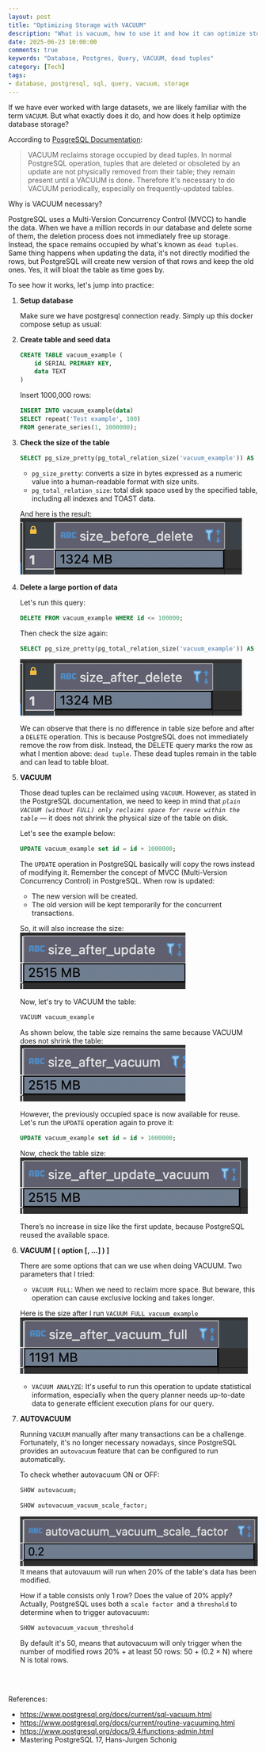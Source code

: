 ```yaml
---
layout: post
title: "Optimizing Storage with VACUUM"
description: "What is vacuum, how to use it and how it can optimize storage"
date: 2025-06-23 10:00:00
comments: true
keywords: "Database, Postgres, Query, VACUUM, dead tuples"
category: [Tech]
tags:
- database, postgresql, sql, query, vacuum, storage
---
```


If we have ever worked with large datasets, we are likely familiar with the term `VACUUM`. But what exactly does it do, and how does it help optimize database storage?

According to <a href="https://www.postgresql.org/docs/current/sql-vacuum.html" target="_top"> PosgreSQL Documentation</a>:

> VACUUM reclaims storage occupied by dead tuples. In normal PostgreSQL operation, tuples that are deleted or obsoleted by an update are not physically removed from their table; they remain present until a VACUUM is done. Therefore it's necessary to do VACUUM periodically, especially on frequently-updated tables.

Why is VACUUM necessary?

PostgreSQL uses a Multi-Version Concurrency Control (MVCC) to handle the data. When we have a million records in our database and delete some of them, the deletion process does not immediately free up storage. Instead, the space remains occupied by what's known as `dead tuples`. Same thing happens when updating the data, it's not directly modified the rows, but PostgreSQL will create new version of that rows and keep the old ones. Yes, it will bloat the table as time goes by.

To see how it works, let's jump into practice:

1. __Setup database__
    
    Make sure we have postgresql connection ready. Simply up this docker compose setup as usual:

    <script src="https://gist.github.com/ameliarahman/9f30eb741b2f09029796705d722d61cf.js"></script>

2. __Create table and seed data__

    ```sql
    CREATE TABLE vacuum_example (
        id SERIAL PRIMARY KEY,
        data TEXT
    )
    ```

    Insert 1000,000 rows:

    ```sql
    INSERT INTO vacuum_example(data)
    SELECT repeat('Test example', 100)
    FROM generate_series(1, 1000000);
    ```

3. __Check the size of the table__

    ```sql
    SELECT pg_size_pretty(pg_total_relation_size('vacuum_example')) AS size_before_delete;
    ```

    - `pg_size_pretty`: converts a size in bytes expressed as a numeric value into a human-readable format with size units.
    - `pg_total_relation_size`: total disk space used by the specified table, including all indexes and TOAST data.

    And here is the result:
    ![](../assets/img/vacuum/size_before.png)

4. __Delete a large portion of data__

    Let's run this query:

    ```sql
    DELETE FROM vacuum_example WHERE id <= 100000;
    ```

    Then check the size again:
    ```sql
    SELECT pg_size_pretty(pg_total_relation_size('vacuum_example')) AS size_after_delete;
    ```
    ![](../assets/img/vacuum/size_after.png)

    We can observe that there is no difference in table size before and after a `DELETE` operation. This is because PostgreSQL does not immediately remove the row from disk. Instead, the DELETE query marks the row as what I mention above: `dead tuple`. These dead tuples remain in the table and can lead to table bloat.

5. __VACUUM__
    
    Those dead tuples can be reclaimed using `VACUUM`. However, as stated in the PostgreSQL documentation, we need to keep in mind that _`plain VACUUM (without FULL) only reclaims space for reuse within the table`_ — it does not shrink the physical size of the table on disk.

    Let's see the example below:

    ```sql
    UPDATE vacuum_example set id = id + 1000000;
    ```
    The `UPDATE` operation in PostgreSQL basically will copy the rows instead of modifying it. Remember the concept of MVCC (Multi-Version Concurrency Control) in PostgreSQL. When row is updated:
    - The new version will be created.
    - The old version will be kept temporarily for the concurrent transactions.

    So, it will also increase the size:
    ![](../assets/img/vacuum/size_after_update.png)

    Now, let's try to VACUUM the table:

    ```sql
    VACUUM vacuum_example
    ```

    As shown below, the table size remains the same because VACUUM does not shrink the table:
    ![](../assets/img/vacuum/size_after_vacuum.png)

    However, the previously occupied space is now available for reuse. Let's run the `UPDATE` operation again to prove it:

    ```sql
    UPDATE vacuum_example set id = id + 1000000;
    ```
    Now, check the table size:
    ![](../assets/img/vacuum/size_after_update_vacuum.png)

    There’s no increase in size like the first update, because PostgreSQL reused the available space.

6. __VACUUM [ ( option [, ...] ) ]__
    
    There are some options that can we use when doing VACUUM. Two parameters that I tried:

    - `VACUUM FULL`: When we need to reclaim more space. But beware, this operation can cause exclusive locking and takes longer.

    Here is the size after I run `VACUUM FULL vacuum_example`
    ![](../assets/img/vacuum/size_after_vacuum_full.png)

    - `VACUUM ANALYZE`: It's useful to run this operation to update statistical information, especially when the query planner needs up-to-date data to generate efficient execution plans for our query.

7. __AUTOVACUUM__
    
    Running `VACUUM` manually after many transactions can be a challenge. Fortunately, it's no longer necessary nowadays, since PostgreSQL provides an `autovacuum` feature that can be configured to run automatically.

    To check whether autovacuum ON or OFF:
    ```sql
    SHOW autovacuum;
    ```
    
    ```sql
    SHOW autovacuum_vacuum_scale_factor;
    ```
    ![](../assets/img/vacuum/scale_factor.png)
    It means that autovauum will run when 20% of the table's data has been modified.

    How if a table consists only 1 row? Does the value of 20% apply?
    Actually, PostgreSQL uses both a `scale factor `and a `threshold` to determine when to trigger autovacuum:

    ```sql
    SHOW autovacuum_vacuum_threshold
    ```
    By default it's 50, means that autovacuum will only trigger when the number of modified rows 20% + at least 50 rows: 50 + (0.2 × N) where N is total rows.

<br>
<br>

References:
- https://www.postgresql.org/docs/current/sql-vacuum.html
- https://www.postgresql.org/docs/current/routine-vacuuming.html
- https://www.postgresql.org/docs/9.4/functions-admin.html
- Mastering PostgreSQL 17, Hans-Jurgen Schonig






 

